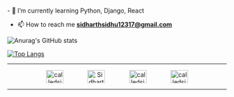 

<br>
- 🌱 I’m currently learning Python, Django, React

- 📫 How to reach me **sidharthsidhu12317@gmail.com**
<!-- [![Anurag's GitHub stats](https://github-readme-stats.vercel.app/api?username=CalledSidd)](https://github.com/CalledSidd/github-readme-stats)
![Anurag's GitHub stats](https://github-readme-stats.vercel.app/api?username=CalledSidd&show_icons=true) -->
![Anurag's GitHub stats](https://github-readme-stats.vercel.app/api?username=CalledSidd&show_icons=true&theme=dark)

[![Top Langs](https://github-readme-stats.vercel.app/api/top-langs/?username=CalledSidd&layout=compact)](https://github.com/anuraghazra/github-readme-stats)
<hr>
   <p align="center">
        <a href="https://twitter.com/calledsidd" target="blank"><img align="center"
                src="https://skillicons.dev/icons?i=twitter"
                alt="calledsidd" height="30" width="40" /></a>
                <span>&nbsp&nbsp&nbsp&nbsp&nbsp&nbsp&nbsp&nbsp&nbsp&nbsp&nbsp&nbsp</span>
        <a href="https://www.linkedin.com/in/sidharth-s-332501224/" target="blank"><img
                align="center"
                src="https://skillicons.dev/icons?i=linkedin"
                alt="Sidharth S" height="30" width="40" /></a>
                <span>&nbsp&nbsp&nbsp&nbsp&nbsp&nbsp&nbsp&nbsp&nbsp&nbsp&nbsp&nbsp</span>
        <a href="https://www.instagram.com/calledsidd/" target="blank"><img align="center"
                src="https://skillicons.dev/icons?i=instagram"
                alt="calledsidd" height="30" width="40" /></a>
                 <span>&nbsp&nbsp&nbsp&nbsp&nbsp&nbsp&nbsp&nbsp&nbsp&nbsp&nbsp&nbsp</span>
        <a href="http://discordapp.com/users/515525633409941504" target="blank"><img align="center"
                      src="https://skillicons.dev/icons?i=discord"
                      alt="calledsidd" height="30" width="40" /></a>
    </p>
    <hr>

